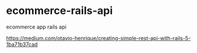 # ecommerce-rails-api
ecommerce app rails api

https://medium.com/otavio-henrique/creating-simple-rest-api-with-rails-5-1ba71b37cad
